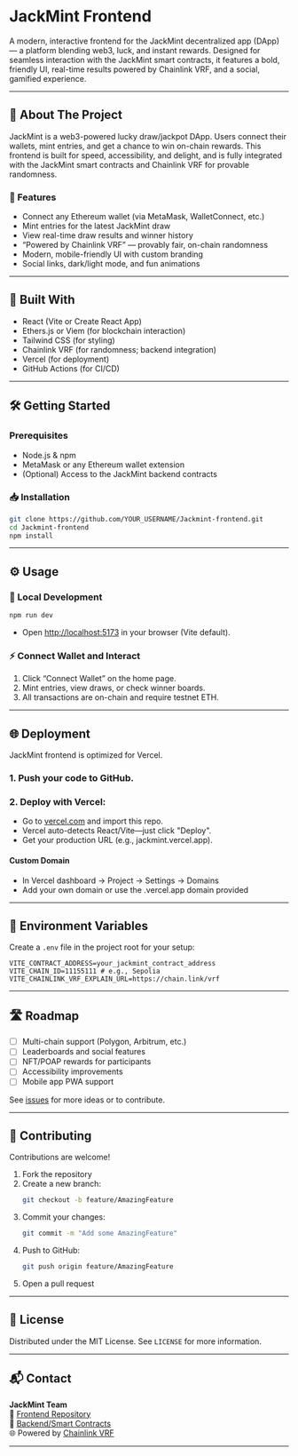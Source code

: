 # JackMint Frontend

A modern, interactive frontend for the JackMint decentralized app (DApp) — a platform blending web3, luck, and instant rewards. Designed for seamless interaction with the JackMint smart contracts, it features a bold, friendly UI, real-time results powered by Chainlink VRF, and a social, gamified experience.

---

## 📖 About The Project

JackMint is a web3-powered lucky draw/jackpot DApp. Users connect their wallets, mint entries, and get a chance to win on-chain rewards. This frontend is built for speed, accessibility, and delight, and is fully integrated with the JackMint smart contracts and Chainlink VRF for provable randomness.

### 🚀 Features

- Connect any Ethereum wallet (via MetaMask, WalletConnect, etc.)
- Mint entries for the latest JackMint draw
- View real-time draw results and winner history
- “Powered by Chainlink VRF” — provably fair, on-chain randomness
- Modern, mobile-friendly UI with custom branding
- Social links, dark/light mode, and fun animations

---

## 🧰 Built With

- React (Vite or Create React App)
- Ethers.js or Viem (for blockchain interaction)
- Tailwind CSS (for styling)
- Chainlink VRF (for randomness; backend integration)
- Vercel (for deployment)
- GitHub Actions (for CI/CD)

---

## 🛠️ Getting Started

### Prerequisites

- Node.js & npm  
- MetaMask or any Ethereum wallet extension  
- (Optional) Access to the JackMint backend contracts

### 📥 Installation

```bash
git clone https://github.com/YOUR_USERNAME/Jackmint-frontend.git
cd Jackmint-frontend
npm install
```

---

## ⚙️ Usage

### 🚩 Local Development

```bash
npm run dev
```

- Open [http://localhost:5173](http://localhost:5173) in your browser (Vite default).

### ⚡ Connect Wallet and Interact

1. Click “Connect Wallet” on the home page.
2. Mint entries, view draws, or check winner boards.
3. All transactions are on-chain and require testnet ETH.

---

## 🌐 Deployment

JackMint frontend is optimized for Vercel.

### 1. Push your code to GitHub.

### 2. Deploy with Vercel:

- Go to [vercel.com](https://vercel.com) and import this repo.
- Vercel auto-detects React/Vite—just click "Deploy".
- Get your production URL (e.g., jackmint.vercel.app).

#### Custom Domain

- In Vercel dashboard → Project → Settings → Domains
- Add your own domain or use the .vercel.app domain provided

---

## 🔗 Environment Variables

Create a `.env` file in the project root for your setup:

```env
VITE_CONTRACT_ADDRESS=your_jackmint_contract_address
VITE_CHAIN_ID=11155111 # e.g., Sepolia
VITE_CHAINLINK_VRF_EXPLAIN_URL=https://chain.link/vrf
```

---

## 🛣️ Roadmap

- [ ] Multi-chain support (Polygon, Arbitrum, etc.)
- [ ] Leaderboards and social features
- [ ] NFT/POAP rewards for participants
- [ ] Accessibility improvements
- [ ] Mobile app PWA support

See [issues](https://github.com/YOUR_USERNAME/Jackmint-frontend/issues) for more ideas or to contribute.

---

## 🤝 Contributing

Contributions are welcome!

1. Fork the repository  
2. Create a new branch:
   ```bash
   git checkout -b feature/AmazingFeature
   ```
3. Commit your changes:
   ```bash
   git commit -m "Add some AmazingFeature"
   ```
4. Push to GitHub:
   ```bash
   git push origin feature/AmazingFeature
   ```
5. Open a pull request

---

## 📄 License

Distributed under the MIT License. See `LICENSE` for more information.

---

## 📬 Contact

**JackMint Team**  
🔗 [Frontend Repository](https://github.com/YOUR_USERNAME/Jackmint-frontend)  
🔗 [Backend/Smart Contracts](#)  
🌐 Powered by [Chainlink VRF](https://chain.link/vrf)

---
